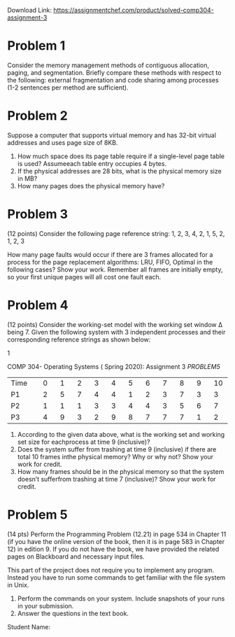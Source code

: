 Download Link: https://assignmentchef.com/product/solved-comp304-assignment-3
<br>
<h1>Problem 1</h1>

Consider the memory management methods of contiguous allocation, paging, and segmentation. Briefly compare these methods with respect to the following: external fragmentation and code sharing among processes (1-2 sentences per method are sufficient).

<h1>Problem 2</h1>

Suppose a computer that supports virtual memory and has 32-bit virtual addresses and uses page size of 8KB.

<ol>

 <li>How much space does its page table require if a single-level page table is used? Assumeeach table entry occupies 4 bytes.</li>

 <li>If the physical addresses are 28 bits, what is the physical memory size in MB?</li>

 <li>How many pages does the physical memory have?</li>

</ol>

<h1>Problem 3</h1>

(12 points) Consider the following page reference string: 1, 2, 3, 4, 2, 1, 5, 2, 1, 2, 3

How many page faults would occur if there are 3 frames allocated for a process for the page replacement algorithms: LRU, FIFO, Optimal in the following cases? Show your work. Remember all frames are initially empty, so your first unique pages will all cost one fault each.

<h1>Problem 4</h1>

(12 points) Consider the working-set model with the working set window ∆ being 7. Given the following system with 3 independent processes and their corresponding reference strings as shown below:

1

COMP 304- Operating Systems ( Spring 2020): Assignment 3                           <em>PROBLEM5</em>

<table width="320">

 <tbody>

  <tr>

   <td width="59">Time</td>

   <td width="24">0</td>

   <td width="24">1</td>

   <td width="24">2</td>

   <td width="24">3</td>

   <td width="24">4</td>

   <td width="24">5</td>

   <td width="24">6</td>

   <td width="24">7</td>

   <td width="24">8</td>

   <td width="24">9</td>

   <td width="24">10</td>

  </tr>

  <tr>

   <td width="59">P1</td>

   <td width="24">2</td>

   <td width="24">5</td>

   <td width="24">7</td>

   <td width="24">4</td>

   <td width="24">4</td>

   <td width="24">1</td>

   <td width="24">2</td>

   <td width="24">3</td>

   <td width="24">7</td>

   <td width="24">3</td>

   <td width="24">3</td>

  </tr>

  <tr>

   <td width="59">P2</td>

   <td width="24">1</td>

   <td width="24">1</td>

   <td width="24">1</td>

   <td width="24">3</td>

   <td width="24">3</td>

   <td width="24">4</td>

   <td width="24">4</td>

   <td width="24">3</td>

   <td width="24">5</td>

   <td width="24">6</td>

   <td width="24">7</td>

  </tr>

  <tr>

   <td width="59">P3</td>

   <td width="24">4</td>

   <td width="24">9</td>

   <td width="24">3</td>

   <td width="24">2</td>

   <td width="24">9</td>

   <td width="24">8</td>

   <td width="24">7</td>

   <td width="24">7</td>

   <td width="24">7</td>

   <td width="24">1</td>

   <td width="24">2</td>

  </tr>

 </tbody>

</table>

<ol>

 <li>According to the given data above, what is the working set and working set size for eachprocess at time 9 (inclusive)?</li>

 <li>Does the system suffer from trashing at time 9 (inclusive) if there are total 10 frames inthe physical memory? Why or why not? Show your work for credit.</li>

 <li>How many frames should be in the physical memory so that the system doesn’t sufferfrom trashing at time 7 (inclusive)? Show your work for credit.</li>

</ol>

<h1>Problem 5</h1>

(14 pts) Perform the Programming Problem (12.21) in page 534 in Chapter 11 (if you have the online version of the book, then it is in page 583 in Chapter 12) in edition 9. If you do not have the book, we have provided the related pages on Blackboard and necessary input files.

This part of the project does not require you to implement any program. Instead you have to run some commands to get familiar with the file system in Unix.

<ol>

 <li>Perform the commands on your system. Include snapshots of your runs in your submission.</li>

 <li>Answer the questions in the text book.</li>

</ol>

Student Name: